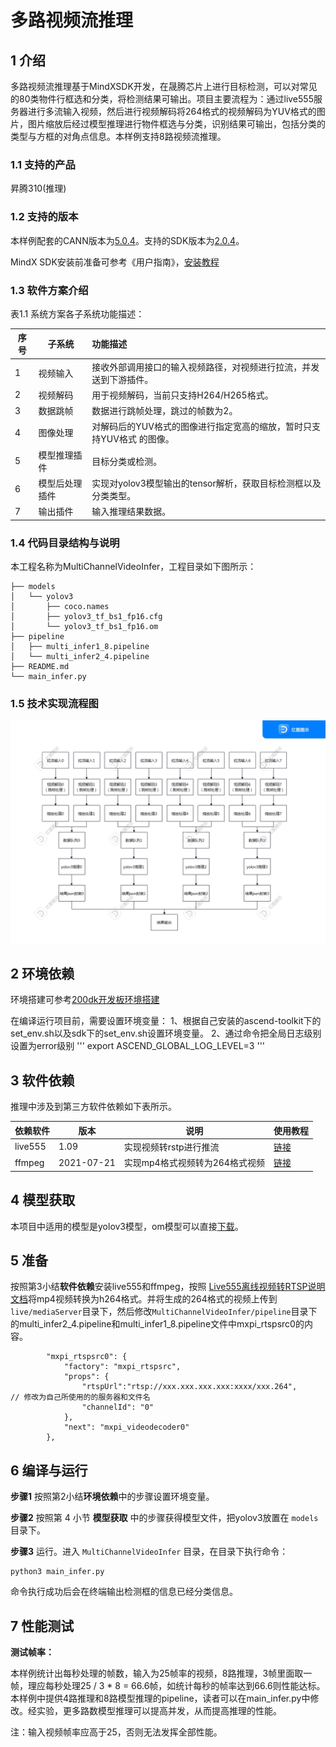 # 多路视频流推理

## 1 介绍

多路视频流推理基于MindXSDK开发，在晟腾芯片上进行目标检测，可以对常见的80类物件行框选和分类，将检测结果可输出。项目主要流程为：通过live555服务器进行多流输入视频，然后进行视频解码将264格式的视频解码为YUV格式的图片，图片缩放后经过模型推理进行物件框选与分类，识别结果可输出，包括分类的类型与方框的对角点信息。本样例支持8路视频流推理。 

### 1.1 支持的产品

昇腾310(推理)

### 1.2 支持的版本

本样例配套的CANN版本为[5.0.4](https://www.hiascend.com/software/cann/commercial)。支持的SDK版本为[2.0.4](https://www.hiascend.com/software/Mindx-sdk)。

MindX SDK安装前准备可参考《用户指南》，[安装教程](https://gitee.com/ascend/mindxsdk-referenceapps/blob/master/docs/quickStart/1-1安装SDK开发套件.md)

### 1.3 软件方案介绍

表1.1 系统方案各子系统功能描述：

| 序号 | 子系统               | 功能描述                                                     |
| ---- | -------------------- | :----------------------------------------------------------- |
| 1    | 视频输入             | 接收外部调用接口的输入视频路径，对视频进行拉流，并发送到下游插件。 |
| 2    | 视频解码             | 用于视频解码，当前只支持H264/H265格式。                      |
| 3    | 数据跳帧             | 数据进行跳帧处理，跳过的帧数为2。                                     |
| 4    | 图像处理             | 对解码后的YUV格式的图像进行指定宽高的缩放，暂时只支持YUV格式 的图像。 |
| 5    | 模型推理插件         | 目标分类或检测。 |
| 6    | 模型后处理插件       | 实现对yolov3模型输出的tensor解析，获取目标检测框以及分类类型。 |
| 7    | 输出插件             | 输入推理结果数据。                 |


### 1.4 代码目录结构与说明

本工程名称为MultiChannelVideoInfer，工程目录如下图所示：

```
├── models
│   └── yolov3
│       ├── coco.names
│       ├── yolov3_tf_bs1_fp16.cfg
│       └── yolov3_tf_bs1_fp16.om
├── pipeline
│   ├── multi_infer1_8.pipeline
│   └── multi_infer2_4.pipeline
├── README.md
└── main_infer.py
```

### 1.5 技术实现流程图

![](../figures/multi_channel_infer_pipeline.jpg)



## 2 环境依赖

环境搭建可参考[200dk开发板环境搭建](https://gitee.com/ascend/docs-openmind/blob/master/guide/mindx/ascend_community_projects/tutorials/200dk%E5%BC%80%E5%8F%91%E6%9D%BF%E7%8E%AF%E5%A2%83%E6%90%AD%E5%BB%BA.md)

在编译运行项目前，需要设置环境变量：
1、根据自己安装的ascend-toolkit下的set_env.sh以及sdk下的set_env.sh设置环境变量。
2、通过命令把全局日志级别设置为error级别
'''
export ASCEND_GLOBAL_LOG_LEVEL=3
'''

## 3 软件依赖

推理中涉及到第三方软件依赖如下表所示。

| 依赖软件 | 版本       | 说明                           | 使用教程                                                     |
| -------- | ---------- | ------------------------------ | ------------------------------------------------------------ |
| live555  | 1.09       | 实现视频转rstp进行推流         | [链接](https://gitee.com/ascend/mindxsdk-referenceapps/blob/master/docs/%E5%8F%82%E8%80%83%E8%B5%84%E6%96%99/Live555%E7%A6%BB%E7%BA%BF%E8%A7%86%E9%A2%91%E8%BD%ACRTSP%E8%AF%B4%E6%98%8E%E6%96%87%E6%A1%A3.md) |
| ffmpeg   | 2021-07-21 | 实现mp4格式视频转为264格式视频 | [链接](https://gitee.com/ascend/mindxsdk-referenceapps/blob/master/docs/%E5%8F%82%E8%80%83%E8%B5%84%E6%96%99/pc%E7%AB%AFffmpeg%E5%AE%89%E8%A3%85%E6%95%99%E7%A8%8B.md#https://ffmpeg.org/download.html) |



## 4 模型获取

本项目中适用的模型是yolov3模型，om模型可以直接[下载](https://mindx.sdk.obs.cn-north-4.myhuaweicloud.com/mindxsdk-referenceapps%20/contrib/ActionRecognition/models.zip)。



## 5 准备

按照第3小结**软件依赖**安装live555和ffmpeg，按照 [Live555离线视频转RTSP说明文档](https://gitee.com/ascend/mindxsdk-referenceapps/blob/master/docs/%E5%8F%82%E8%80%83%E8%B5%84%E6%96%99/Live555%E7%A6%BB%E7%BA%BF%E8%A7%86%E9%A2%91%E8%BD%ACRTSP%E8%AF%B4%E6%98%8E%E6%96%87%E6%A1%A3.md)将mp4视频转换为h264格式。并将生成的264格式的视频上传到`live/mediaServer`目录下，然后修改`MultiChannelVideoInfer/pipeline`目录下的multi_infer2_4.pipeline和multi_infer1_8.pipeline文件中mxpi_rtspsrc0的内容。

```
        "mxpi_rtspsrc0": {
            "factory": "mxpi_rtspsrc",
            "props": {
                "rtspUrl":"rtsp://xxx.xxx.xxx.xxx:xxxx/xxx.264",      // 修改为自己所使用的的服务器和文件名
                "channelId": "0"
            },
            "next": "mxpi_videodecoder0"
        },
```



## 6 编译与运行

**步骤1** 按照第2小结**环境依赖**中的步骤设置环境变量。

**步骤2** 按照第 4 小节 **模型获取** 中的步骤获得模型文件，把yolov3放置在 `models` 目录下。

**步骤3** 运行。进入 `MultiChannelVideoInfer` 目录，在目录下执行命令：

```
python3 main_infer.py
```

命令执行成功后会在终端输出检测框的信息已经分类信息。



## 7 性能测试

**测试帧率：**

本样例统计出每秒处理的帧数，输入为25帧率的视频，8路推理，3帧里面取一帧，理应每秒处理25 / 3 * 8 = 66.6帧，如统计每秒的帧率达到66.6则性能达标。本样例中提供4路推理和8路模型推理的pipeline，读者可以在main_infer.py中修改。经实验，更多路数模型推理可以提高并发，从而提高推理的性能。

注：输入视频帧率应高于25，否则无法发挥全部性能。


